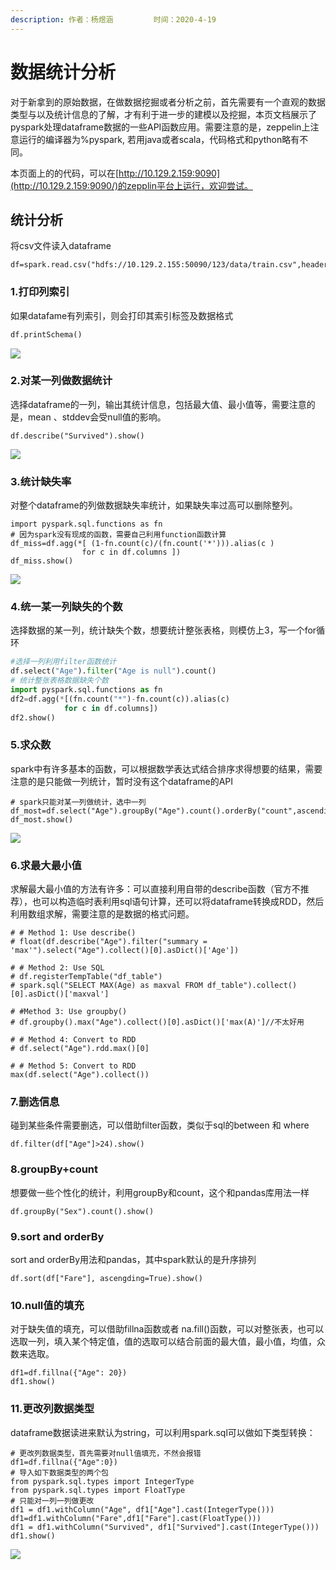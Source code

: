 ```yaml
---
description: 作者：杨煜涵         时间：2020-4-19
---
```


# 数据统计分析

对于新拿到的原始数据，在做数据挖掘或者分析之前，首先需要有一个直观的数据类型与以及统计信息的了解，才有利于进一步的建模以及挖掘，本页文档展示了pyspark处理dataframe数据的一些API函数应用。需要注意的是，zeppelin上注意运行的编译器为%pyspark, 若用java或者scala，代码格式和python略有不同。

本页面上的的代码，可以在[http://10.129.2.159:9090](http://10.129.2.159:9090/)的zepplin平台上运行，欢迎尝试。

## 统计分析

将csv文件读入dataframe

```text
df=spark.read.csv("hdfs://10.129.2.155:50090/123/data/train.csv",header=True)
```

### **1.打印列索引** 

如果datafame有列索引，则会打印其索引标签及数据格式

```python
df.printSchema()
```

![](../.gitbook/assets/image.png)

### **2.对某一列做数据统计**

选择dataframe的一列，输出其统计信息，包括最大值、最小值等，需要注意的是，mean 、stddev会受null值的影响。

```text
df.describe("Survived").show()
```

![](../.gitbook/assets/image%20%2811%29.png)

### **3.统计缺失率**

对整个dataframe的列做数据缺失率统计，如果缺失率过高可以删除整列。

```text
import pyspark.sql.functions as fn 
# 因为spark没有现成的函数，需要自己利用function函数计算
df_miss=df.agg(*[ (1-fn.count(c)/(fn.count('*'))).alias(c ) 
                for c in df.columns ]) 
df_miss.show()
```

![](../.gitbook/assets/image%20%2827%29.png)

### **4.统一某一列缺失的个数**

选择数据的某一列，统计缺失个数，想要统计整张表格，则模仿上3，写一个for循环

```python
#选择一列利用filter函数统计
df.select("Age").filter("Age is null").count()
# 统计整张表格数据缺失个数
import pyspark.sql.functions as fn
df2=df.agg(*[(fn.count("*")-fn.count(c)).alias(c)
            for c in df.columns])
df2.show()
```

### **5.求众数**

spark中有许多基本的函数，可以根据数学表达式结合排序求得想要的结果，需要注意的是只能做一列统计，暂时没有这个dataframe的API

```text
# spark只能对某一列做统计，选中一列
df_most=df.select("Age").groupBy("Age").count().orderBy("count",ascending=False) 
df_most.show()
```

![](../.gitbook/assets/image%20%285%29.png)

### **6.求最大最小值**

求解最大最小值的方法有许多：可以直接利用自带的describe函数（官方不推荐），也可以构造临时表利用sql语句计算，还可以将dataframe转换成RDD，然后利用数组求解，需要注意的是数据的格式问题。

```text
# # Method 1: Use describe()
# float(df.describe("Age").filter("summary = 'max'").select("Age").collect()[0].asDict()['Age'])

# # Method 2: Use SQL
# df.registerTempTable("df_table")
# spark.sql("SELECT MAX(Age) as maxval FROM df_table").collect()[0].asDict()['maxval']

# #Method 3: Use groupby()
# df.groupby().max("Age").collect()[0].asDict()['max(A)']//不太好用

# # Method 4: Convert to RDD
# df.select("Age").rdd.max()[0]

# # Method 5: Convert to RDD
max(df.select("Age").collect())
```

### **7.删选信息**

碰到某些条件需要删选，可以借助filter函数，类似于sql的between 和 where

```text
df.filter(df["Age"]>24).show()
```

### **8.groupBy+count**

想要做一些个性化的统计，利用groupBy和count，这个和pandas库用法一样

```text
df.groupBy("Sex").count().show()
```

### **9.sort and orderBy**

sort and orderBy用法和pandas，其中spark默认的是升序排列

```text
df.sort(df["Fare"], ascengding=True).show()
```

### **10.null值的填充**

对于缺失值的填充，可以借助fillna函数或者 na.fill\(\)函数，可以对整张表，也可以选取一列，填入某个特定值，值的选取可以结合前面的最大值，最小值，均值，众数来选取。

```text
df1=df.fillna({"Age": 20})
df1.show()
```

### 11.更改列数据类型

dataframe数据读进来默认为string，可以利用spark.sql可以做如下类型转换：

```text
# 更改列数据类型，首先需要对null值填充，不然会报错
df1=df.fillna({"Age":0})
# 导入如下数据类型的两个包
from pyspark.sql.types import IntegerType
from pyspark.sql.types import FloatType
# 只能对一列一列做更改
df1 = df1.withColumn("Age", df1["Age"].cast(IntegerType()))
df1=df1.withColumn("Fare",df1["Fare"].cast(FloatType()))
df1 = df1.withColumn("Survived", df1["Survived"].cast(IntegerType()))
df1.show()
```

![](../.gitbook/assets/image%20%289%29.png)

